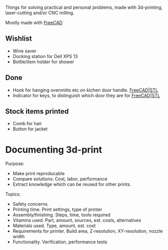 Things for solving practical and personal problems,
made with 3d-printing, laser-cutting and/or CNC milling.

Mostly made with [FreeCAD](http://www.freecadweb.org/)

Wishlist
--------

* Wine saver
* Docking station for Dell XPS 13
* Bottle/item holder for shower

Done
-----

* Hook for hanging ovenmitts etc on kichen door handle.
[FreeCAD](./handle-hook.fcstd)|[STL](./handle-hook.stl)
* Indicator for keys, to distinguish which door they are for
[FreeCAD](./triowing-keycap-identifier.fcstd)|[STL](./triowing-keycap-identifier.stl)

Stock items printed
----------

* Comb for hair
* Button for jacket


Documenting 3d-print
=======
Purpose:

* Make print reproducable
* Compare solutions: Cost, labor, performance
* Extract knowledge which can be reused for other prints.

Topics:

* Safety concerns.
* Printing time. Print settings, type of printer
* Assembly/finishing. Steps, time, tools required
* Vitamins used. Part, amount, sources, est. costs, alternatives
* Materials used. Type, amount, est. cost
* Requirements for printer. Build area, Z-resolution, XY-resolution, nozzle width
* Functionality. Verification, performance tests
